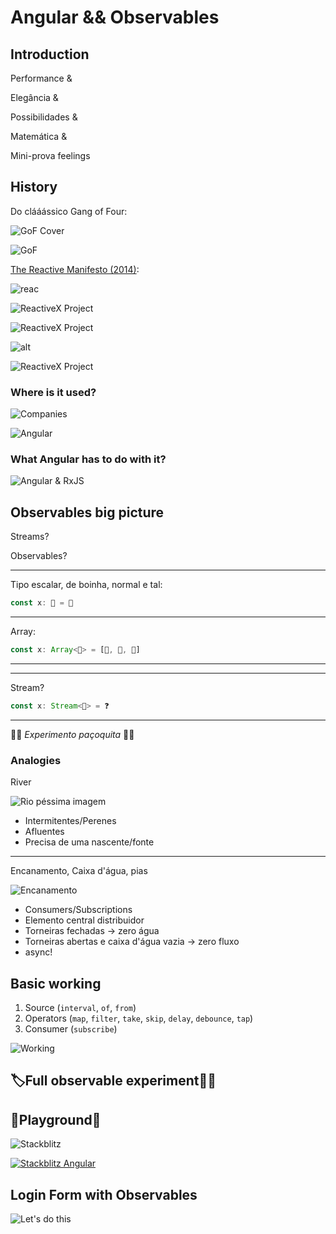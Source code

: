 # Angular && Observables

## Introduction

Performance &

Elegância &

Possibilidades &

Matemática &

Mini-prova feelings

## History

Do clááássico Gang of Four:

![GoF Cover](./presentation-assets/gof-cover.jpg)

![GoF](./presentation-assets/observer-pattern-gof.png)

[The Reactive Manifesto (2014)](https://www.reactivemanifesto.org/):

![reac](./presentation-assets/reactive-manifesto-complete.png)

![ReactiveX Project](./presentation-assets/reactivex.png)

![ReactiveX Project](./presentation-assets/reactivex-stuff-1.png)

![alt](./presentation-assets/iterator-pattern.png)

![ReactiveX Project](./presentation-assets/reactivex-stuff-2.png)

### Where is it used?

![Companies](./presentation-assets/where-used.png)

![Angular](./presentation-assets/angular.png)

### What Angular has to do with it?

![Angular & RxJS](./presentation-assets/rxjs-angular.png)

## Observables big picture

Streams?

Observables?

---

Tipo escalar, de boinha, normal e
tal:

```typescript
const x: 🍬 = 🍫
```

---

Array:

```typescript
const x: Array<🍬> = [🍫, 🍫, 🍫]
```

---

---

Stream?

```typescript
const x: Stream<🍬> = ❓
```

---

👯‍♂️ _Experimento paçoquita_ 👯‍♂️

### Analogies

River

![Rio péssima imagem](./presentation-assets/river.jpg)

- Intermitentes/Perenes
- Afluentes
- Precisa de uma nascente/fonte

---

Encanamento, Caixa d'água, pias

![Encanamento](./presentation-assets/encanamento.png)

- Consumers/Subscriptions
- Elemento central distribuidor
- Torneiras fechadas -> zero água
- Torneiras abertas e caixa d'água vazia -> zero fluxo
- async!

## Basic working

1. Source (`interval`, `of`, `from`)
1. Operators (`map`, `filter`, `take`, `skip`, `delay`, `debounce`, `tap`)
1. Consumer (`subscribe`)

![Working](./presentation-assets/working.png)

## 🏷️Full observable experiment👩‍🔬

## 🎾Playground🏀

![Stackblitz](./presentation-assets/stackblitz.png)

[![Stackblitz Angular](./presentation-assets/angular-stackblitz.png)](https://stackblitz.com/fork/angular-ivy)

## Login Form with Observables

![Let's do this](./presentation-assets/babygif.gif)
